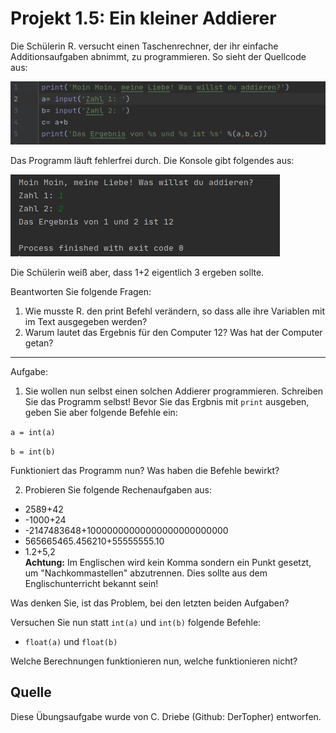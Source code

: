 # Projekt 1.5: Ein kleiner Addierer

Die Schülerin R. versucht einen Taschenrechner, der ihr einfache Additionsaufgaben abnimmt, zu programmieren. 
So sieht der Quellcode aus:

![image](Quellcode.png)

Das Programm läuft fehlerfrei durch. Die Konsole gibt folgendes aus:

![image](Terminaloutput.png)

Die Schülerin weiß aber, dass 1+2 eigentlich 3 ergeben sollte.


Beantworten Sie folgende Fragen:
1. Wie musste R. den print Befehl verändern, so dass alle ihre Variablen mit im Text ausgegeben werden?
2. Warum lautet das Ergebnis für den Computer 12? Was hat der Computer getan?



-------------------

Aufgabe: 
1. Sie wollen nun selbst einen solchen Addierer programmieren. Schreiben Sie das Programm selbst! 
Bevor Sie das Ergbnis mit `print` ausgeben, geben Sie aber folgende Befehle ein:

`a = int(a)`

`b = int(b)` 
 
Funktioniert das Programm nun? Was haben die Befehle bewirkt?

2. Probieren Sie folgende Rechenaufgaben aus:
* 2589+42
* -1000+24
* -2147483648+10000000000000000000000000
* 565665465.456210+55555555.10
* 1.2+5,2           
**Achtung:** Im Englischen wird kein Komma sondern ein Punkt gesetzt, um "Nachkommastellen" abzutrennen. Dies sollte aus dem Englischunterricht bekannt sein!

Was denken Sie, ist das Problem, bei den letzten beiden Aufgaben?

Versuchen Sie nun statt `int(a)` und `int(b)` folgende Befehle:
* `float(a)` und `float(b)`

Welche Berechnungen funktionieren nun, welche funktionieren nicht?




Quelle
------
Diese Übungsaufgabe wurde von C. Driebe (Github: DerTopher) entworfen.
